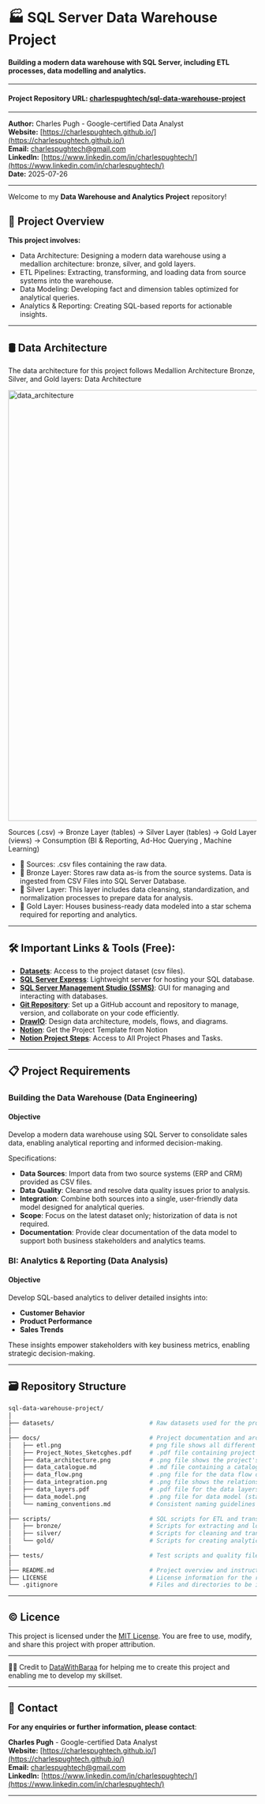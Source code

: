 # 🏭 SQL Server Data Warehouse Project 
#### Building a modern data warehouse with SQL Server, including ETL processes, data modelling and analytics.

---

#### Project Repository URL: [charlespughtech/sql-data-warehouse-project](https://github.com/charlespughtech/sql-data-warehouse-project) 

---

**Author:** Charles Pugh - Google-certified Data Analyst   
**Website:** [https://charlespughtech.github.io/](https://charlespughtech.github.io/)  
**Email:** [charlespughtech@gmail.com](mailto:charlespughtech@gmail.com)  
**LinkedIn:** [https://www.linkedin.com/in/charlespughtech/](https://www.linkedin.com/in/charlespughtech/)  
**Date:** 2025-07-26

---

Welcome to my **Data Warehouse and Analytics Project** repository!   

## 📖 Project Overview

**This project involves:**
- Data Architecture: Designing a modern data warehouse using a medallion architecture: bronze, silver, and gold layers.
- ETL Pipelines: Extracting, transforming, and loading data from source systems into the warehouse.
- Data Modeling: Developing fact and dimension tables optimized for analytical queries.
- Analytics & Reporting: Creating SQL-based reports for actionable insights.

---

## 🛢 Data Architecture
The data architecture for this project follows Medallion Architecture Bronze, Silver, and Gold layers: Data Architecture

<img width="1174" height="872" alt="data_architecture" src="https://github.com/user-attachments/assets/9b239d78-dc16-4c89-85d2-9986458d8b8a" />  

Sources (.csv) → Bronze Layer (tables) → Silver Layer (tables) → Gold Layer (views) → Consumption (BI & Reporting, Ad-Hoc Querying , Machine Learning)  

- 📄 Sources: .csv files containing the raw data.  
- 🥉 Bronze Layer: Stores raw data as-is from the source systems. Data is ingested from CSV Files into SQL Server Database.     
- 🥈 Silver Layer: This layer includes data cleansing, standardization, and normalization processes to prepare data for analysis.     
- 🥇 Gold Layer: Houses business-ready data modeled into a star schema required for reporting and analytics.

---

## 🛠️ Important Links & Tools (Free):
- [**Datasets**](https://github.com/charlespughtech/sql-data-warehouse-project/tree/main/datasets): Access to the project dataset (csv files).
- [**SQL Server Express**](https://www.microsoft.com/en-us/sql-server/sql-server-downloads): Lightweight server for hosting your SQL database.
- [**SQL Server Management Studio (SSMS)**](https://learn.microsoft.com/en-us/ssms/install/install?view=sql-server-ver16): GUI for managing and interacting with databases.
- [**Git Repository**](https://github.com): Set up a GitHub account and repository to manage, version, and collaborate on your code efficiently.
- [**DrawIO**](https://www.drawio.com/): Design data architecture, models, flows, and diagrams.
- [**Notion**](https://www.notion.com/): Get the Project Template from Notion
- [**Notion Project Steps**](https://thankful-pangolin-2ca.notion.site/SQL-Data-Warehouse-Project-16ed041640ef80489667cfe2f380b269): Access to All Project Phases and Tasks.

---

## 📋 Project Requirements
### Building the Data Warehouse (Data Engineering)
#### Objective
Develop a modern data warehouse using SQL Server to consolidate sales data, enabling analytical reporting and informed decision-making.

Specifications:
- **Data Sources**: Import data from two source systems (ERP and CRM) provided as CSV files.
- **Data Quality**: Cleanse and resolve data quality issues prior to analysis.
- **Integration**: Combine both sources into a single, user-friendly data model designed for analytical queries.
- **Scope**: Focus on the latest dataset only; historization of data is not required.
- **Documentation**: Provide clear documentation of the data model to support both business stakeholders and analytics teams.


### BI: Analytics & Reporting (Data Analysis)
#### Objective
Develop SQL-based analytics to deliver detailed insights into:
- **Customer Behavior**
- **Product Performance**
- **Sales Trends**

These insights empower stakeholders with key business metrics, enabling strategic decision-making.

---
## 🗃️ Repository Structure

```bash
sql-data-warehouse-project/
│
├── datasets/                           # Raw datasets used for the project (ERP and CRM data)
│
├── docs/                               # Project documentation and architecture details
│   ├── etl.png                         # png file shows all different techniquies and methods of ETL
│   ├── Project_Notes_Sketcghes.pdf     # .pdf file containing project notes & sketches
│   ├── data_architecture.png           # .png file shows the project's architecture
│   ├── data_catalogue.md               # .md file containing a catalogue of datasets, including field descriptions and metadata
│   ├── data_flow.png                   # .png file for the data flow diagram
│   ├── data_integration.png            # .png file shows the relationships between the tables
│   ├── data_layers.pdf                 # .pdf file for the data layers
│   ├── data_model.png                  # .png file for data model (star schema)
│   └── naming_conventions.md           # Consistent naming guidelines for tables, columns, and files
│
├── scripts/                            # SQL scripts for ETL and transformations
│   ├── bronze/                         # Scripts for extracting and loading raw data
│   ├── silver/                         # Scripts for cleaning and transforming data
│   └── gold/                           # Scripts for creating analytical models
│
├── tests/                              # Test scripts and quality files
│
├── README.md                           # Project overview and instructions
├── LICENSE                             # License information for the repository
└── .gitignore                          # Files and directories to be ignored by Git
```

---

## © Licence

This project is licensed under the [MIT License](https://github.com/charlespughtech/sql-data-warehouse-project/blob/main/LICENSE). You are free to use, modify, and share this project with proper attribution.

---

🤝🏻 Credit to [DataWithBaraa](https://github.com/DataWithBaraa) for helping me to create this project and enabling me to develop my skillset.

---

## 📩 Contact

**For any enquiries or further information, please contact**:

**Charles Pugh** - Google-certified Data Analyst  
**Website:** [https://charlespughtech.github.io/](https://charlespughtech.github.io/)  
**Email:** [charlespughtech@gmail.com](mailto:charlespughtech@gmail.com)  
**LinkedIn:** [https://www.linkedin.com/in/charlespughtech/](https://www.linkedin.com/in/charlespughtech/)

---
